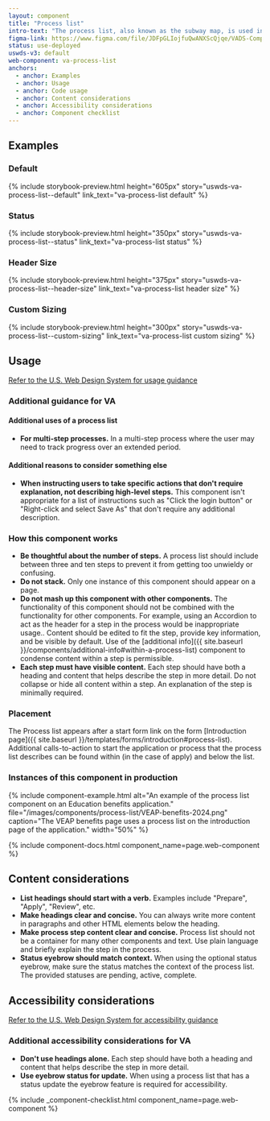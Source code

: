 ```yaml
---
layout: component
title: "Process list"
intro-text: "The process list, also known as the subway map, is used in a static informational context to describe the process to apply for a benefit or to provide tracking information to a user where they are in a given process."
figma-link: https://www.figma.com/file/JDFpGLIojfuQwANXScQjqe/VADS-Component-Example-Library?type=design&node-id=35%3A169&mode=design&t=J32RmU6Fjbjuh9bD-1
status: use-deployed
uswds-v3: default
web-component: va-process-list
anchors:
  - anchor: Examples
  - anchor: Usage
  - anchor: Code usage
  - anchor: Content considerations
  - anchor: Accessibility considerations
  - anchor: Component checklist
---
```


## Examples

### Default

{% include storybook-preview.html height="605px" story="uswds-va-process-list--default" link_text="va-process-list default" %}

### Status

{% include storybook-preview.html height="350px" story="uswds-va-process-list--status" link_text="va-process-list status" %}

### Header Size

{% include storybook-preview.html height="375px" story="uswds-va-process-list--header-size" link_text="va-process-list header size" %}

### Custom Sizing

{% include storybook-preview.html height="300px" story="uswds-va-process-list--custom-sizing" link_text="va-process-list custom sizing" %}

## Usage

<a class="vads-c-action-link--blue" href="https://designsystem.digital.gov/components/process-list/">Refer to the U.S. Web Design System for usage guidance</a>

### Additional guidance for VA

#### Additional uses of a process list

* **For multi-step processes.** In a multi-step process where the user may need to track progress over an extended period.

#### Additional reasons to consider something else

* **When instructing users to take specific actions that don't require explanation, not describing high-level steps.** This component isn't appropriate for a list of instructions such as "Click the login button" or "Right-click and select Save As" that don't require any additional description.

### How this component works

* **Be thoughtful about the number of steps.** A process list should include between three and ten steps to prevent it from getting too unwieldy or confusing.
* **Do not stack.** Only one instance of this component should appear on a page.
* **Do not mash up this component with other components.** The functionality of this component should not be combined with the functionality for other components. For example, using an Accordion to act as the header for a step in the process would be inappropriate usage.. Content should be edited to fit the step, provide key information, and be visible by default. Use of the [additional info]({{ site.baseurl }}/components/additional-info#within-a-process-list) component to condense content within a step is permissible. 
* **Each step must have visible content.** Each step should have both a heading and content that helps describe the step in more detail. Do not collapse or hide all content within a step. An explanation of the step is minimally required.

### Placement

The Process list appears after a start form link on the form [Introduction page]({{ site.baseurl }}/templates/forms/introduction#process-list). Additional calls-to-action to start the application or process that the process list describes can be found within (in the case of apply) and below the list.

### Instances of this component in production

{% include component-example.html alt="An example of the process list component on an Education benefits application." file="/images/components/process-list/VEAP-benefits-2024.png" caption="The VEAP benefits page uses a process list on the introduction page of the application." width="50%" %}

{% include component-docs.html component_name=page.web-component %}

## Content considerations

* **List headings should start with a verb.** Examples include "Prepare", "Apply", "Review", etc.
* **Make headings clear and concise.** You can always write more content in paragraphs and other HTML elements below the heading.
* **Make process step content clear and concise.** Process list should not be a container for many other components and text. Use plain language and briefly explain the step in the process.
* **Status eyebrow should match context.** When using the optional status eyebrow, make sure the status matches the context of the process list.  The provided statuses are pending, active, complete.

## Accessibility considerations

<a class="vads-c-action-link--blue" href="https://designsystem.digital.gov/components/process-list/#accessibility-process-list">Refer to the U.S. Web Design System for accessibility guidance</a>

### Additional accessibility considerations for VA

* **Don't use headings alone.** Each step should have both a heading and content that helps describe the step in more detail.
* **Use eyebrow status for update.** When using a process list that has a status update the eyebrow feature is required for accessibility. 

{% include _component-checklist.html component_name=page.web-component %}